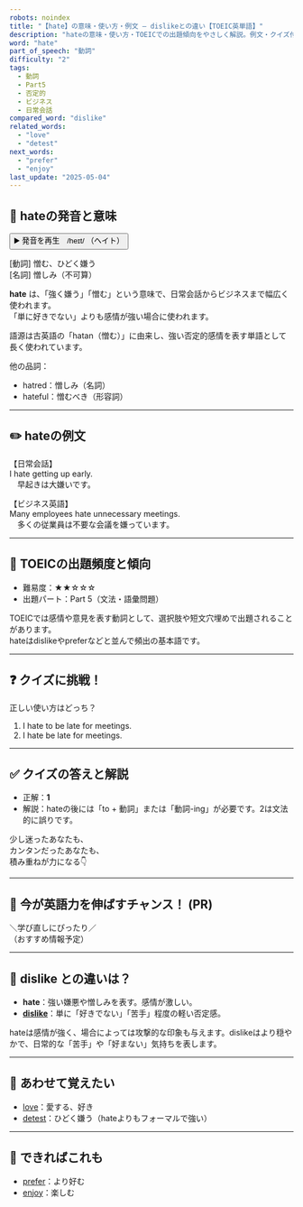 ```yaml
---
robots: noindex
title: "【hate】の意味・使い方・例文 ― dislikeとの違い【TOEIC英単語】"
description: "hateの意味・使い方・TOEICでの出題傾向をやさしく解説。例文・クイズ付きでdislikeとの違いもわかりやすく学べます。"
word: "hate"
part_of_speech: "動詞"
difficulty: "2"
tags:
  - 動詞
  - Part5
  - 否定的
  - ビジネス
  - 日常会話
compared_word: "dislike"
related_words:
  - "love"
  - "detest"
next_words:
  - "prefer"
  - "enjoy"
last_update: "2025-05-04"
---
```


## 🔰 hateの発音と意味

<button class="play-audio" onclick="playTTS('hate')">
  <span class="play-audio-main">
    ▶️ 発音を再生　/heɪt/
  </span>
  <span class="play-audio-sub">
    （ヘイト）
  </span>
</button>

[動詞] 憎む、ひどく嫌う  
[名詞] 憎しみ（不可算）

**hate** は、「強く嫌う」「憎む」という意味で、日常会話からビジネスまで幅広く使われます。  
「単に好きでない」よりも感情が強い場合に使われます。

語源は古英語の「hatan（憎む）」に由来し、強い否定的感情を表す単語として長く使われています。

他の品詞：  
- hatred：憎しみ（名詞）
- hateful：憎むべき（形容詞）

---

## ✏️ hateの例文

【日常会話】  
I hate getting up early.  
　早起きは大嫌いです。

【ビジネス英語】  
Many employees hate unnecessary meetings.  
　多くの従業員は不要な会議を嫌っています。

---

## 🎯 TOEICの出題頻度と傾向

- 難易度：★★☆☆☆
- 出題パート：Part 5（文法・語彙問題）

TOEICでは感情や意見を表す動詞として、選択肢や短文穴埋めで出題されることがあります。  
hateはdislikeやpreferなどと並んで頻出の基本語です。

---

## ❓ クイズに挑戦！

正しい使い方はどっち？

1. I hate to be late for meetings.  
2. I hate be late for meetings.

---

## ✅ クイズの答えと解説

- 正解：**1**
- 解説：hateの後には「to + 動詞」または「動詞-ing」が必要です。2は文法的に誤りです。

少し迷ったあなたも、  
カンタンだったあなたも、  
積み重ねが力になる👇️

---

## 🚀 今が英語力を伸ばすチャンス！ (PR)

<div class="info-center">
＼学び直しにぴったり／<br>  
（おすすめ情報予定）
</div>

---

## 🤔  dislike との違いは？

- **hate**：強い嫌悪や憎しみを表す。感情が激しい。
- **[dislike](/word/dislike/)**：単に「好きでない」「苦手」程度の軽い否定感。

hateは感情が強く、場合によっては攻撃的な印象も与えます。dislikeはより穏やかで、日常的な「苦手」や「好まない」気持ちを表します。

---

## 🧩 あわせて覚えたい

- [love](/word/love/)：愛する、好き
- [detest](/word/detest/)：ひどく嫌う（hateよりもフォーマルで強い）

---

## 📖 できればこれも

- [prefer](/word/prefer/)：より好む
- [enjoy](/word/enjoy/)：楽しむ

<!-- cvid: aid47_bid41 -->
